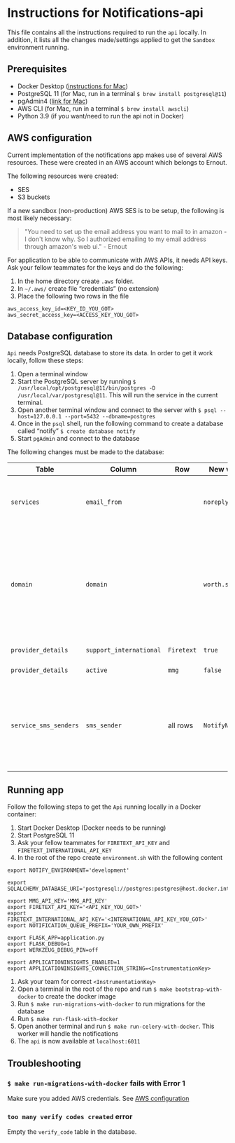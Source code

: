 # Instructions for Notifications-api

This file contains all the instructions required to run the `api` locally. In addition, it lists all the changes made/settings applied to get the `Sandbox` environment running.

## Prerequisites

* Docker Desktop ([instructions for Mac](https://docs.docker.com/desktop/install/mac-install/))
* PostgreSQL 11 (for Mac, run in a terminal `$ brew install postgresql@11`)
* pgAdmin4 ([link for Mac](https://www.pgadmin.org/download/pgadmin-4-macos/))
* AWS CLI (for Mac, run in a terminal `$ brew install awscli`)
* Python 3.9 (if you want/need to run the api not in Docker)

## AWS configuration

Current implementation of the notifications app makes use of several AWS resources. These were created in an AWS account which belongs to Ernout.

The following resources were created:

* SES
* S3 buckets

If a new sandbox (non-production) AWS SES is to be setup, the following is most likely necessary:
> "You need to set up the email address you want to mail to in amazon - I don't know why. So I authorized emailing to my email address through amazon's web ui." - Ernout

For application to be able to communicate with AWS APIs, it needs API keys. Ask your fellow teammates for the keys and do the following:

1. In the home directory create `.aws` folder.
1. In `~/.aws/` create file “credentials” (no extension)
1. Place the following two rows in the file
```
aws_access_key_id=<KEY_ID_YOU_GOT>
aws_secret_access_key=<ACCESS_KEY_YOU_GOT>
```

## Database configuration

`Api` needs PostgreSQL database to store its data. In order to get it work locally, follow these steps:

1. Open a terminal window
1. Start the PostgreSQL server by running `$ /usr/local/opt/postgresql@11/bin/postgres -D /usr/local/var/postgresql@11`. This will run the service in the current terminal.
1. Open another terminal window and connect to the server with `$ psql --host=127.0.0.1 --port=5432 --dbname=postgres`
1. Once in the `psql` shell, run the following command to create a database called “notify” `$ create database notify`
1. Start `pgAdmin` and connect to the database

The following changes must be made to the database:

| Table  | Column  | Row  | New value  | Comment  |
|---|---|---|---|---|
| `services`  | `email_from`  |   | `noreply`  | necessary for emails sending. `noreply` is the part of email address before `@`  |
| `domain`  | `domain`  |  | `worth.systems`  | if you want to create account using `worth.systems` email address. For `organisation_id` use an existing one in `organisation` table or create a new organisation  |
| `provider_details`  | `support_international`  | `Firetext`  | `true`  | necessary for sms sending  |
| `provider_details`  | `active` | `mmg` | `false` | necessary for sms sending |
| `service_sms_senders` | `sms_sender` | all rows | `NotifyNL` | necessary for sms sending. This one is important not to miss. If `GOVUK` is used as `sms_sender`, app will get blocked from being able to send sms |

## Running app

Follow the following steps to get the `Api` running locally in a Docker container:

1. Start Docker Desktop (Docker needs to be running)
1. Start PostgreSQL 11
1. Ask your fellow teammates for `FIRETEXT_API_KEY` and `FIRETEXT_INTERNATIONAL_API_KEY`
1. In the root of the repo create `environment.sh` with the following content
```
export NOTIFY_ENVIRONMENT='development'

export SQLALCHEMY_DATABASE_URI='postgresql://postgres:postgres@host.docker.internal/notify'

export MMG_API_KEY='MMG_API_KEY'
export FIRETEXT_API_KEY='<API_KEY_YOU_GOT>'
export FIRETEXT_INTERNATIONAL_API_KEY='<INTERNATIONAL_API_KEY_YOU_GOT>'
export NOTIFICATION_QUEUE_PREFIX='YOUR_OWN_PREFIX'

export FLASK_APP=application.py
export FLASK_DEBUG=1
export WERKZEUG_DEBUG_PIN=off

export APPLICATIONINSIGHTS_ENABLED=1
export APPLICATIONINSIGHTS_CONNECTION_STRING=<InstrumentationKey>
```
1. Ask your team for correct `<InstrumentationKey>`
1. Open a terminal in the root of the repo and run `$ make bootstrap-with-docker` to create the docker image
1. Run `$ make run-migrations-with-docker` to run migrations for the database
1. Run `$ make run-flask-with-docker`
1. Open another terminal and run `$ make run-celery-with-docker`. This worker will handle the notifications
1. The `api` is now available at `localhost:6011`


## Troubleshooting

### `$ make run-migrations-with-docker` fails with Error 1

Make sure you added AWS credentials. See [AWS configuration](#aws-configuration)

### `too many verify codes created` error

Empty the `verify_code` table in the database.